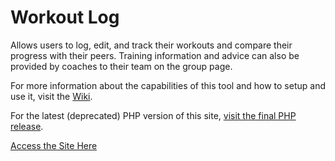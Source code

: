 Workout Log
===========

Allows users to log, edit, and track their workouts and compare their progress with their peers. Training information and advice can also be provided by coaches to their team on the group page.

For more information about the capabilities of this tool and how to setup and use it, visit the [Wiki](../../wiki).

For the latest (deprecated) PHP version of this site, [visit the final PHP release](https://github.com/mattkgross/WorkoutLog/releases/tag/v1.1).

[Access the Site Here](http://www.workoutlog.mattkgross.com/)
